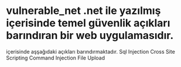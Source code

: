 # vulnerable_net .net ile yazılmış içerisinde temel güvenlik açıkları barındıran bir web uygulamasıdır.
içerisinde aşşağıdaki açıkları barındırmaktadır.
Sql Injection
Cross Site Scripting
Command Injection
File Upload
